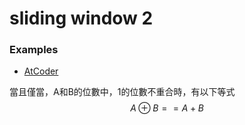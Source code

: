 # sliding window 2

### Examples
- [AtCoder](https://atcoder.jp/contests/abc098/tasks/arc098_b)

當且僅當，A和B的位數中，1的位數不重合時，有以下等式
$$
A \oplus B == A + B
$$
